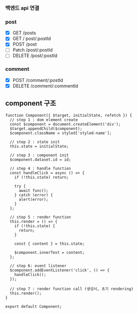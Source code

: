 ### 백엔드 api 연결

### post

- [x] GET /posts
- [x] GET / post/:postId
- [x] POST /post
- [ ] Patch /post/:postId
- [ ] DELETE /post/:postId

### comment

- [x] POST /comment/:postId
- [x] DELETE /comment/:commentId

## component 구조

```
function Component({ $target, initialState, refetch }) {
  // step 1 : dom element create
  const $component = document.createElement('div');
  $target.appendChild($component);
  $component.className = styled['styled-name'];

  // step 2 : state init
  this.state = initialState;

  // step 3 : component init
  $component.dataset.id = id;

  // step 4 : handle function
  const handleClick = async () => {
    if (!this.state) return;

    try {
      await func();
    } catch (error) {
      alert(error);
    }
  };

  // step 5 : render function
  this.render = () => {
    if (!this.state) {
      return;
    }

    const { content } = this.state;

    $component.innerText = content;
  };

  // step 6: event listener
  $component.addEventListener('click', () => {
    handleClick();
  });

  // step 7 : render function call (생성시, 초기 rendering)
  this.render();
}

export default Component;

```
